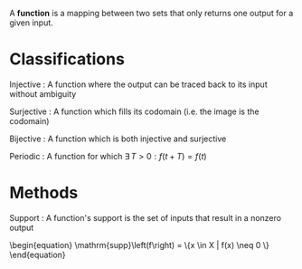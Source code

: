A **function** is a mapping between two sets that only returns one output for a given input.

# Classifications

Injective
  : A function where the output can be traced back to its input without ambiguity
  
Surjective
  : A function which fills its codomain (i.e. the image is the codomain)
  
Bijective
  : A function which is both injective and surjective

Periodic
  : A function for which $\exists \, T > 0: f(t+T)=f(t)$

# Methods

Support
  : A function's support is the set of inputs that result in a nonzero output
  
\begin{equation}
\mathrm{supp}\left(f\right) = \\{x \in X | f(x) \neq 0 \\}
\end{equation}